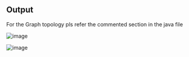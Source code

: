 ## Output


For the Graph topology pls refer the commented section in the java file


![image](https://user-images.githubusercontent.com/92035508/229415372-04d5c1ce-ee24-45ce-9bc9-9fadbf0443cb.png)



![image](https://user-images.githubusercontent.com/92035508/229415870-5d299d8d-bff0-461a-8dcb-ace10b64c52b.png)
